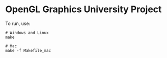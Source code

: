 # OpenGL Graphics University Project

To run, use:
```shell
# Windows and Linux
make

# Mac
make -f Makefile_mac
```
